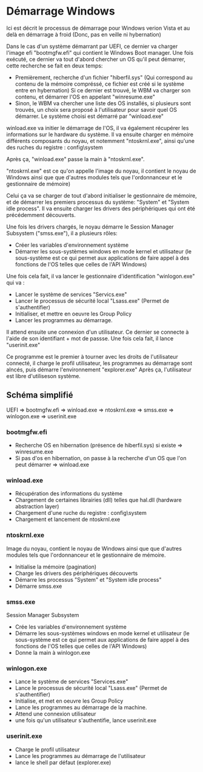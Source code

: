 # Démarrage Windows

Ici est décrit le processus de démarrage pour Windows verion Vista et au delà en démarrage à froid (Donc, pas en veille ni hybernation)

Dans le cas d'un système démarrant par UEFI, ce dernier va charger l'image efi "bootmgfw.efi" qui contient le Windows Boot manager.
Une fois exécuté, ce dernier va tout d'abord chercher un OS qu'il peut démarrer, cette recherche se fait en deux temps:

- Premièrement, recherche d'un fichier "hiberfil.sys" (Qui correspond au contenu de la mémoire compréssé, ce fichier est créé si le système entre en hybernation)
Si ce dernier est trouvé, le WBM va charger son contenu, et démarrer l'OS en appelant "winresume.exe"
- Sinon, le WBM va chercher une liste des OS installés, si plusieurs sont trouvés, un choix sera proposé à l'utilisateur pour savoir quel OS démarrer. Le système choisi est démarré par "winload.exe"

winload.exe va initier le démarrage de l'OS, il va également récupérer les informations sur le hardware du système.
Il va ensuite charger en mémoire différents composants du noyau, et notemment "ntoskrnl.exe", ainsi qu'une des ruches du registre : config\system

Après ça, "winload.exe" passe la main à "ntoskrnl.exe".

"ntoskrnl.exe" est ce qu'on appelle l'image du noyau, il contient le noyau de Windows ainsi que que d'autres modules tels que l'ordonnanceur et le gestionnaire de mémoire)

Celui ça va se charger de tout d'abord initialiser le gestionnaire de mémoire, et de démarrer les premiers processus du système: "System" et "System idle process".
Il va ensuite charger les drivers des périphériques qui ont été précédemment découverts.

Une fois les drivers chargés, le noyau démarre le Session Manager Subsystem ("smss.exe"), il a plusieurs rôles:

- Créer les variables d'environnement système
- Démarrer les sous-systèmes windows en mode kernel et utilisateur (le sous-système est ce qui permet aux applications de faire appel à des fonctions de l'OS telles que celles de l'API Windows)

Une fois cela fait, il va lancer le gestionnaire d'identification "winlogon.exe" qui va :
- Lancer le système de services "Servics.exe"
- Lancer le processus de sécurité local "Lsass.exe" (Permet de s'authentifier)
- Initialiser, et mettre en oeuvre les Group Policy
- Lancer les programmes au démarrage.

Il attend ensuite une connexion d'un utilisateur. Ce dernier se connecte à l'aide de son identifiant + mot de passse.
Une fois cela fait, il lance "userinit.exe"

Ce programme est le premier à tourner avec les droits de l'utilisateur connecté, il charge le profil utilisateur, les programmes au démarrage sont alncés, puis démarre l'environnement "explorer.exe"
Après ça, l'utilisateur est libre d'utiliseson système.

## Schéma simplifié

UEFI => bootmgfw.efi => winload.exe => ntoskrnl.exe => smss.exe => winlogon.exe => userinit.exe

### bootmgfw.efi
- Recherche OS en hibernation (présence de hiberfil.sys) si existe => winresume.exe
- Si pas d'os en hibernation, on passe à la recherche d'un OS que l'on peut démarrer => winload.exe

### winload.exe
- Récupération des informations du système
- Chargement de certaines librairies (dll) telles que hal.dll (hardware abstraction layer)
- Chargement d'une ruche du registre : config\system
- Chargement et lancement de ntoskrnl.exe

### ntoskrnl.exe
Image du noyau, contient le noyau de Windows ainsi que que d'autres modules tels que l'ordonnanceur et le gestionnaire de mémoire.
- Initialise la mémoire (pagination)
- Charge les drivers des périphériques découverts
- Démarre les processus "System" et "System idle process"
- Démarre smss.exe

### smss.exe
Session Manager Subsystem
- Crée les variables d'environnement système
- Démarre les sous-systèmes windows en mode kernel et utilisateur (le sous-système est ce qui permet aux applications de faire appel à des fonctions de l'OS telles que celles de l'API Windows)
- Donne la main à winlogon.exe

### winlogon.exe
- Lance le système de services "Services.exe"
- Lance le processus de sécurité local "Lsass.exe" (Permet de s'authentifier)
- Initialise, et met en oeuvre les Group Policy
- Lance les programmes au démarrage de la machine.
- Attend une connexion utilisateur
- une fois qu'un utilisateur s'authentifie, lance userinit.exe

### userinit.exe
- Charge le profil utilisateur
- Lance les programmes au démarrage de l'utilisateur
- lance le shell par défaut (explorer.exe)




